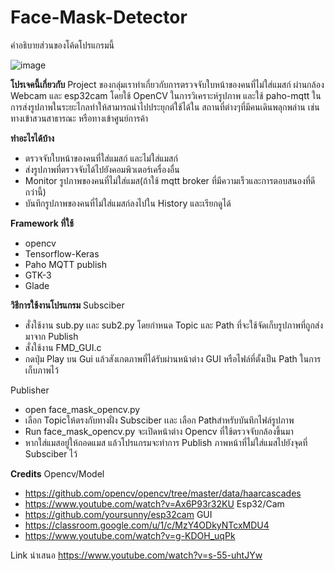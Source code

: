 


# Face-Mask-Detector
คำอธิบายส่วนของโค้ดโปรแกรมนี้

![image](https://user-images.githubusercontent.com/87509273/142445712-7a0b16db-34cb-4dd5-996f-d88a68f22614.png)


**โปรเจคนี้เกี่ยวกับ**
Project ของกลุ่มเราทำเกี่ยวกับการตรวจจับใบหน้าของคนที่ไม่ใส่แมสก์ ผ่านกล้อง Webcam และ esp32cam โดยใช้ OpenCV ในการวิเคราะห์รูปภาพ และใช้ paho-mqtt ในการส่งรูปภาพในระยะไกลทำให้สามารถนำไปประยุกต์ใช้ได้ใน
สถานที่ต่างๆที่มีคนเดินพลุกพล่าน เช่น ทางเข้าสวนสาธารณะ หรือทางเข้าศูนย์การค้า

**ทำอะไรได้บ้าง**
- ตรวจจับใบหน้าของคนที่ใส่แมสก์ และไม่ใส่แมสก์
- ส่งรูปภาพที่ตรวจจับได้ไปยังคอมพิวเตอร์เครื่องอื่น
- Monitor รูปภาพของคนที่ไม่ใส่แมส(ถ้าใช้ mqtt broker ที่มีความเร็วและการตอบสนองที่ดีกว่านี้)
- บันทึกรูปภาพของคนที่ไม่ใส่แมสก์ลงไปใน History และเรียกดูได้


**Framework ที่ใช้**
- opencv
- Tensorflow-Keras
- Paho MQTT publish
- GTK-3
- Glade

**วิธีการใช้งานโปรแกรม**
Subsciber
- สั่งใช้งาน sub.py เเละ sub2.py โดยกำหนด Topic และ Path ที่จะใช้จัดเก็บรูปภาพที่ถูกส่งมาจาก Publish
- สั่งใช้งาน FMD_GUI.c
- กดปุ่ม Play บน Gui แล้วสังเกตภาพที่ได้รับผ่านหน้าต่าง GUI หรือไฟล์ที่ตั้งเป็น Path ในการเก็บภาพไว้

Publisher
- open face_mask_opencv.py
- เลือก Topicให้ตรงกับทางฝั่ง Subsciber เเละ เลือก Pathสำหรับบันทึกไฟล์รูปภาพ
- Run face_mask_opencv.py จะเปิดหน้าต่าง Opencv ที่ใช้ตรวจจับกล้องขึ้นมา
- หากใส่แมสอยู่ให้ถอดแมส แล้วโปรแกรมจะทำการ Publish ภาพหน้าที่ไม่ใส่แมสไปยังจุดที่ Subsciber ไว้




**Credits**
Opencv/Model
- https://github.com/opencv/opencv/tree/master/data/haarcascades
- https://www.youtube.com/watch?v=Ax6P93r32KU
Esp32/Cam
- https://github.com/yoursunny/esp32cam
GUI
- https://classroom.google.com/u/1/c/MzY4ODkyNTcxMDU4
- https://www.youtube.com/watch?v=g-KDOH_uqPk


Link นำเสนอ
https://www.youtube.com/watch?v=s-55-uhtJYw





